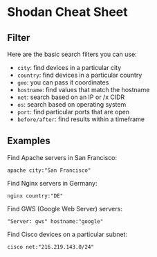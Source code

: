# Shodan Cheat Sheet

## Filter 

Here are the basic search filters you can use:

* `city`: find devices in a particular city
* `country`: find devices in a particular country
* `geo`: you can pass it coordinates
* `hostname`: find values that match the hostname
* `net`: search based on an IP or /x CIDR
* `os`: search based on operating system
* `port`: find particular ports that are open
* `before/after`: find results within a timeframe

## Examples

Find Apache servers in San Francisco:

	apache city:"San Francisco"

Find Nginx servers in Germany:

	nginx country:"DE"

Find GWS (Google Web Server) servers:

	"Server: gws" hostname:"google"

Find Cisco devices on a particular subnet:

	cisco net:"216.219.143.0/24"
